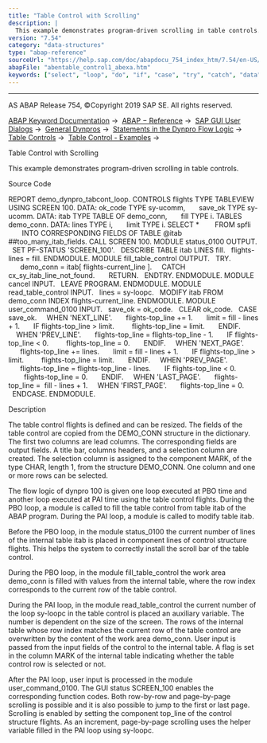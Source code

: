 ```yaml
---
title: "Table Control with Scrolling"
description: |
  This example demonstrates program-driven scrolling in table controls. Source Code REPORT demo_dynpro_tabcont_loop. CONTROLS flights TYPE TABLEVIEW USING SCREEN 100. DATA: ok_code TYPE sy-ucomm, save_ok TYPE sy-ucomm. DATA: itab TYPE TABLE OF demo_conn, fill TYPE i. TABLES demo_conn. DATA: lin
version: "7.54"
category: "data-structures"
type: "abap-reference"
sourceUrl: "https://help.sap.com/doc/abapdocu_754_index_htm/7.54/en-US/abentable_control1_abexa.htm"
abapFile: "abentable_control1_abexa.htm"
keywords: ["select", "loop", "do", "if", "case", "try", "catch", "data", "internal-table", "abentable", "control1", "abexa"]
---
```


* * *

AS ABAP Release 754, ©Copyright 2019 SAP SE. All rights reserved.

[ABAP Keyword Documentation](https://help.sap.com/doc/abapdocu_754_index_htm/7.54/en-US/abenabap.htm) →  [ABAP − Reference](https://help.sap.com/doc/abapdocu_754_index_htm/7.54/en-US/abenabap_reference.htm) →  [SAP GUI User Dialogs](https://help.sap.com/doc/abapdocu_754_index_htm/7.54/en-US/abenabap_screens.htm) →  [General Dynpros](https://help.sap.com/doc/abapdocu_754_index_htm/7.54/en-US/abenabap_dynpros.htm) →  [Statements in the Dynpro Flow Logic](https://help.sap.com/doc/abapdocu_754_index_htm/7.54/en-US/abenabap_dynpros_dynpro_statements.htm) →  [Table Controls](https://help.sap.com/doc/abapdocu_754_index_htm/7.54/en-US/abendynp_table_controls.htm) →  [Table Control - Examples](https://help.sap.com/doc/abapdocu_754_index_htm/7.54/en-US/abentable_control_abexas.htm) → 

Table Control with Scrolling

This example demonstrates program-driven scrolling in table controls.

Source Code

REPORT demo\_dynpro\_tabcont\_loop.
CONTROLS flights TYPE TABLEVIEW USING SCREEN 100.
DATA: ok\_code TYPE sy-ucomm,
      save\_ok TYPE sy-ucomm.
DATA: itab TYPE TABLE OF demo\_conn,
      fill TYPE i.
TABLES demo\_conn.
DATA: lines TYPE i,
      limit TYPE i.
SELECT \*
       FROM spfli
       INTO CORRESPONDING FIELDS OF TABLE @itab
       ##too\_many\_itab\_fields.
CALL SCREEN 100.
MODULE status\_0100 OUTPUT.
  SET PF-STATUS 'SCREEN\_100'.
  DESCRIBE TABLE itab LINES fill.
  flights-lines = fill.
ENDMODULE.
MODULE fill\_table\_control OUTPUT.
  TRY.
      demo\_conn = itab\[ flights-current\_line \].
    CATCH cx\_sy\_itab\_line\_not\_found.
      RETURN.
  ENDTRY.
ENDMODULE.
MODULE cancel INPUT.
  LEAVE PROGRAM.
ENDMODULE.
MODULE read\_table\_control INPUT.
  lines = sy-loopc.
  MODIFY itab FROM demo\_conn INDEX flights-current\_line.
ENDMODULE.
MODULE user\_command\_0100 INPUT.
  save\_ok = ok\_code.
  CLEAR ok\_code.
  CASE save\_ok.
    WHEN 'NEXT\_LINE'.
      flights-top\_line += 1.
      limit = fill - lines + 1.
      IF flights-top\_line > limit.
        flights-top\_line = limit.
      ENDIF.
    WHEN 'PREV\_LINE'.
      flights-top\_line = flights-top\_line - 1.
      IF flights-top\_line < 0.
        flights-top\_line = 0.
      ENDIF.
    WHEN 'NEXT\_PAGE'.
      flights-top\_line += lines.
      limit = fill - lines + 1.
      IF flights-top\_line > limit.
        flights-top\_line = limit.
      ENDIF.
    WHEN 'PREV\_PAGE'.
      flights-top\_line = flights-top\_line - lines.
      IF flights-top\_line < 0.
        flights-top\_line = 0.
      ENDIF.
    WHEN 'LAST\_PAGE'.
      flights-top\_line =  fill - lines + 1.
    WHEN 'FIRST\_PAGE'.
      flights-top\_line = 0.
  ENDCASE.
ENDMODULE.

Description

The table control flights is defined and can be resized. The fields of the table control are copied from the DEMO\_CONN structure in the dictionary. The first two columns are lead columns. The corresponding fields are output fields. A title bar, columns headers, and a selection column are created. The selection column is assigned to the component MARK, of the type CHAR, length 1, from the structure DEMO\_CONN. One column and one or more rows can be selected.

The flow logic of dynpro 100 is given one loop executed at PBO time and another loop executed at PAI time using the table control flights. During the PBO loop, a module is called to fill the table control from table itab of the ABAP program. During the PAI loop, a module is called to modify table itab.

Before the PBO loop, in the module status\_0100 the current number of lines of the internal table itab is placed in component lines of control structure flights. This helps the system to correctly install the scroll bar of the table control.

During the PBO loop, in the module fill\_table\_control the work area demo\_conn is filled with values from the internal table, where the row index corresponds to the current row of the table control.

During the PAI loop, in the module read\_table\_control the current number of the loop sy-loopc in the table control is placed an auxiliary variable. The number is dependent on the size of the screen. The rows of the internal table whose row index matches the current row of the table control are overwritten by the content of the work area demo\_conn. User input is passed from the input fields of the control to the internal table. A flag is set in the column MARK of the internal table indicating whether the table control row is selected or not.

After the PAI loop, user input is processed in the module user\_command\_0100. The GUI status SCREEN\_100 enables the corresponding function codes. Both row-by-row and page-by-page scrolling is possible and it is also possible to jump to the first or last page. Scrolling is enabled by setting the component top\_line of the control structure flights. As an increment, page-by-page scrolling uses the helper variable filled in the PAI loop using sy-loopc.